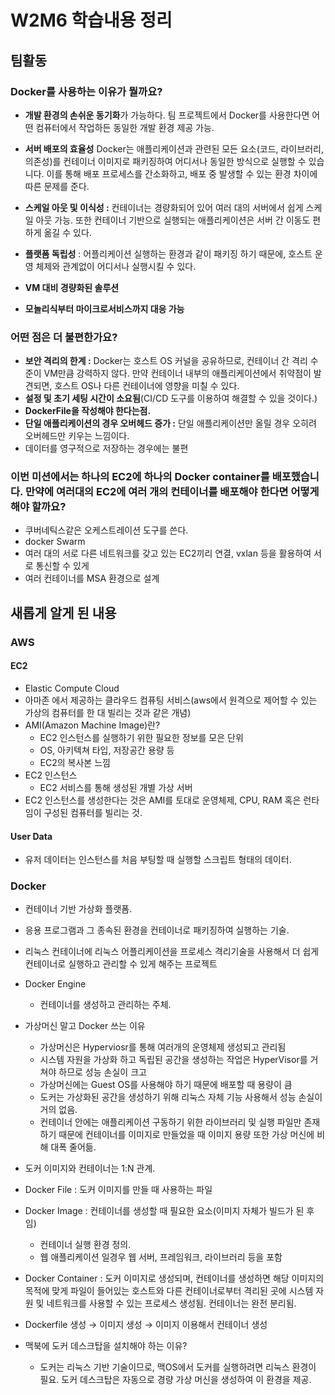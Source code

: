 # W2M6 학습내용 정리

## 팀활동

### Docker를 사용하는 이유가 뭘까요?
- **개발 환경의 손쉬운 동기화**가 가능하다. 팀 프로젝트에서 Docker를 사용한다면 어떤 컴퓨터에서 작업하든 동일한 개발 환경 제공 가능.
- **서버 배포의 효율성** Docker는 애플리케이션과 관련된 모든 요소(코드, 라이브러리, 의존성)를 컨테이너 이미지로 패키징하여 어디서나 동일한 방식으로 실행할 수 있습니다. 이를 통해 배포 프로세스를 간소화하고, 배포 중 발생할 수 있는 환경 차이에 따른 문제를 준다.

- **스케일 아웃 및 이식성 :** 컨테이너는 경량화되어 있어 여러 대의 서버에서 쉽게 스케일 아웃 가능. 또한 컨테이너 기반으로 실행되는 애플리케이션은 서버 간 이동도 편하게 옮길 수 있다.

- **플랫폼 독립성** : 어플리케이션 실행하는 환경과 같이 패키징 하기 때문에, 호스트 운영 체제와 관계없이 어디서나 실행시킬 수 있다.

- **VM 대비 경량화된 솔루션**
- **모놀리식부터 마이크로서비스까지 대응 가능**

### 어떤 점은 더 불편한가요?
- **보안 격리의 한계 :** Docker는 호스트 OS 커널을 공유하므로, 컨테이너 간 격리 수준이 VM만큼 강력하지 않다. 만약 컨테이너 내부의 애플리케이션에서 취약점이 발견되면, 호스트 OS나 다른 컨테이너에 영향을 미칠 수 있다.
- **설정 및 초기 세팅 시간이 소요됨**(CI/CD 도구를 이용하여 해결할 수 있을 것이다.)
- **DockerFile을 작성해야 한다는점.**
- **단일 애플리케이션의 경우 오버헤드 증가 :**  단일 애플리케이션만 올릴 경우 오히려 오버헤드만 키우는 느낌이다.
- 데이터를 영구적으로 저장하는 경우에는 불편

### 이번 미션에서는 하나의 EC2에 하나의 Docker container를 배포했습니다. 만약에 여러대의 EC2에 여러 개의 컨테이너를 배포해야 한다면 어떻게 해야 할까요?
- 쿠버네틱스같은 오케스트레이션 도구를 쓴다.
- docker Swarm
- 여러 대의 서로 다른 네트워크를 갖고 있는 EC2끼리 연결, vxlan 등을 활용하여 서로 통신할 수 있게
- 여러 컨테이너를 MSA 환경으로 설계


## 새롭게 알게 된 내용

### AWS

#### EC2
- Elastic Compute Cloud
- 아마존 에서 제공하는 클라우드 컴퓨팅 서비스(aws에서 원격으로 제어할 수 있는 가상의 컴퓨터를 한 대 빌리는 것과 같은 개념)
- AMI(Amazon Machine Image)란?
    - EC2 인스턴스를 실행하기 위한 필요한 정보를 모은 단위
    - OS, 아키텍쳐 타입, 저장공간 용량 등
    - EC2의 복사본 느낌
- EC2 인스턴스
    - EC2 서비스를 통해 생성된 개별 가상 서버
- EC2 인스턴스를 생성한다는 것은 AMI를 토대로 운영체제, CPU, RAM 혹은 런타임이 구성된 컴퓨터를 빌리는 것.

#### User Data
- 유저 데이터는 인스턴스를 처음 부팅할 때 실행할 스크립트 형태의 데이터.


### Docker
- 컨테이너 기반 가상화 플랫폼.
- 응용 프로그램과 그 종속된 환경을 컨테이너로 패키징하여 실행하는 기술.
- 리눅스 컨테이너에 리눅스 어플리케이션을 프로세스 격리기술을 사용해서 더 쉽게 컨테이너로 실행하고 관리할 수 있게 해주는 프로젝트
- Docker Engine
    - 컨테이너를 생성하고 관리하는 주체.

- 가상머신 말고 Docker 쓰는 이유
    - 가상머신은 Hyperviosr를 통해 여러개의 운영체제 생성되고 관리됨
    - 시스템 자원을 가상화 하고 독립된 공간을 생성하는 작업은 HyperVisor를 거쳐야 하므로 성능 손실이 크고
    - 가상머신에는 Guest OS를 사용해야 하기 때문에 배포할 때 용량이 큼
    - 도커는 가상화된 공간을 생성하기 위해 리눅스 자체 기능 사용해서 성능 손실이 거의 없음.
    - 컨테이너 안에는 애플리케이션 구동하기 위한 라이브러리 및 실행 파일만 존재하기 때문에 컨테이너를 이미지로 만들었을 때 이미지 용량 또한 가상 머신에 비해 대폭 줄어듦.
- 도커 이미지와 컨테이너는 1:N 관계.
- Docker File : 도커 이미지를 만들 때 사용하는 파일
- Docker Image : 컨테이너를 생성할 때 필요한 요소(이미지 자체가 빌드가 된 후임)
    - 컨테이너 실행 환경 정의.
    - 웹 애플리케이션 일경우 웹 서버, 프레임워크, 라이브러리 등을 포함
- Docker Container : 도커 이미지로 생성되며, 컨테이너를 생성하면 해당 이미지의 목적에 맞게 파일이 들어있는 호스트와 다른 컨테이너로부터 격리된 곳에 시스템 자원 및 네트워크를 사용할 수 있는 프로세스 생성됨. 컨테이너는 완전 분리됨.
- Dockerfile 생성 → 이미지 생성 → 이미지 이용해서 컨테이너 생성

- 맥북에 도커 데스크탑을 설치해야 하는 이유?
    - 도커는 리눅스 기반 기술이므로, 맥OS에서 도커를 실행하려면 리눅스 환경이 필요. 도커 데스크탑은 자동으로 경량 가상 머신을 생성하여 이 환경을 제공.


